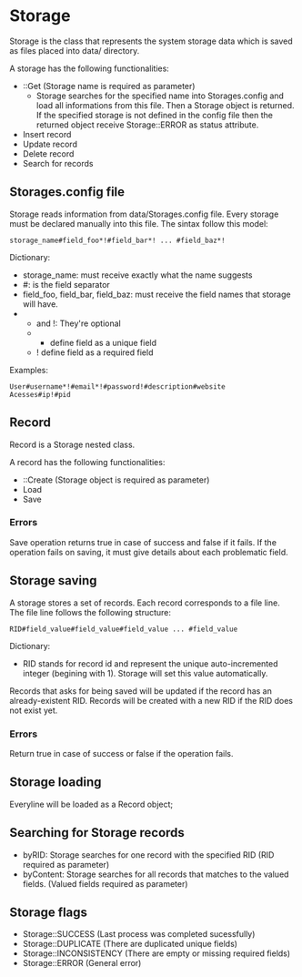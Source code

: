 # Storage

Storage is the class that represents the system storage data which is saved as files placed into data/ directory.

A storage has the following functionalities:
  - ::Get (Storage name is required as parameter)
    - Storage searches for the specified name into Storages.config and load all informations from this file. Then a Storage object is returned. If the specified storage is not defined in the config file then the returned object receive Storage::ERROR as status attribute. 
  - Insert record
  - Update record
  - Delete record
  - Search for records

## Storages.config file

Storage reads information from data/Storages.config file. Every storage must be declared manually into this file. The sintax follow this model:
```
storage_name#field_foo*!#field_bar*! ... #field_baz*!
```

Dictionary:
  - storage_name: must receive exactly what the name suggests
  - #: is the field separator
  - field_foo, field_bar, field_baz: must receive the field names that storage will have.
  - * and !: They're optional
    - * define field as a unique field
    - ! define field as a required field

Examples:

```
User#username*!#email*!#password!#description#website
Acesses#ip!#pid

```

## Record

Record is a Storage nested class.

A record has the following functionalities:
  - ::Create (Storage object is required as parameter)
  - Load
  - Save

### Errors
Save operation returns true in case of success and false if it fails. If the operation fails on saving, it must give details about each problematic field. 


## Storage saving

A storage stores a set of records. Each record corresponds to a file line. The file line follows the following structure:
```
RID#field_value#field_value#field_value ... #field_value
```
Dictionary:
  - RID stands for record id and represent the unique auto-incremented integer (begining with 1). Storage will set this value automatically.

Records that asks for being saved will be updated if the record has an already-existent RID. 
Records will be created with a new RID if the RID does not exist yet.
### Errors
Return true in case of success or false if the operation fails.

## Storage loading
Everyline will be loaded as a Record object;

## Searching for Storage records
  - byRID: Storage searches for one record with the specified RID (RID required as parameter)
  - byContent: Storage searches for all records that matches to the valued fields. (Valued fields required as parameter)

## Storage flags
  - Storage::SUCCESS (Last process was completed sucessfully)
  - Storage::DUPLICATE (There are duplicated unique fields)
  - Storage::INCONSISTENCY (There are empty or missing required fields) 
  - Storage::ERROR (General error)
